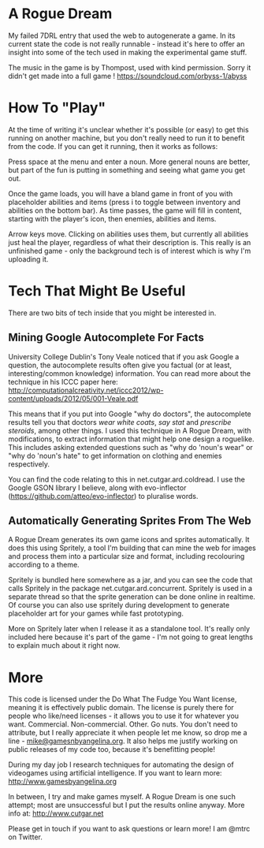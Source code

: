 A Rogue Dream
====================

My failed 7DRL entry that used the web to autogenerate a game. In its current state the code is not really runnable - instead it's here to offer an insight into some of the tech used in making the experimental game stuff.

The music in the game is by Thompost, used with kind permission. Sorry it didn't get made into a full game ! https://soundcloud.com/orbyss-1/abyss

How To "Play"
====================

At the time of writing it's unclear whether it's possible (or easy) to get this running on another machine, but you don't really need to run it to benefit from the code. If you can get it running, then it works as follows:

Press space at the menu and enter a noun. More general nouns are better, but part of the fun is putting in something and seeing what game you get out.

Once the game loads, you will have a bland game in front of you with placeholder abilities and items (press i to toggle between inventory and abilities on the bottom bar). As time passes, the game will fill in content, starting with the player's icon, then enemies, abilities and items. 

Arrow keys move. Clicking on abilities uses them, but currently all abilities just heal the player, regardless of what their description is. This really is an unfinished game - only the background tech is of interest which is why I'm uploading it.

Tech That Might Be Useful
====================

There are two bits of tech inside that you might be interested in.

Mining Google Autocomplete For Facts
---------------------

University College Dublin's Tony Veale noticed that if you ask Google a question, the autocomplete results often give you factual (or at least, interesting/common knowledge) information. You can read more about the technique in his ICCC paper here: http://computationalcreativity.net/iccc2012/wp-content/uploads/2012/05/001-Veale.pdf

This means that if you put into Google "why do doctors", the autocomplete results tell you that doctors *wear white coats*, *say stat* and *prescribe steroids*, among other things. I used this technique in A Rogue Dream, with modifications, to extract information that might help one design a roguelike. This includes asking extended questions such as "why do 'noun's wear" or "why do 'noun's hate" to get information on clothing and enemies respectively. 

You can find the code relating to this in net.cutgar.ard.coldread. I use the Google GSON library I believe, along with evo-inflector (https://github.com/atteo/evo-inflector) to pluralise words. 

Automatically Generating Sprites From The Web
---------------------

A Rogue Dream generates its own game icons and sprites automatically. It does this using Spritely, a tool I'm building that can mine the web for images and process them into a particular size and format, including recolouring according to a theme. 

Spritely is bundled here somewhere as a jar, and you can see the code that calls Spritely in the package net.cutgar.ard.concurrent. Spritely is used in a separate thread so that the sprite generation can be done online in realtime. Of course you can also use spritely during development to generate placeholder art for your games while fast prototyping. 

More on Spritely later when I release it as a standalone tool. It's really only included here because it's part of the game - I'm not going to great lengths to explain much about it right now.

More
====================

This code is licensed under the Do What The Fudge You Want license, meaning it is effectively public domain. The license is purely there for people who like/need licenses - it allows you to use it for whatever you want. Commercial. Non-commercial. Other. Go nuts. You don't need to attribute, but I really appreciate it when people let me know, so drop me a line - mike@gamesnbyangelina.org. It also helps me justify working on public releases of my code too, because it's benefitting people!

During my day job I research techniques for automating the design of videogames using artificial intelligence. If you want to learn more: http://www.gamesbyangelina.org

In between, I try and make games myself. A Rogue Dream is one such attempt; most are unsuccessful but I put the results online anyway. More info at: http://www.cutgar.net

Please get in touch if you want to ask questions or learn more! I am @mtrc on Twitter.